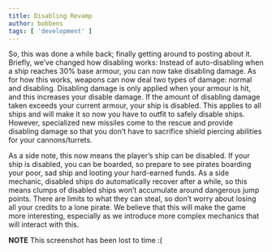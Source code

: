 ```yaml
---
title: Disabling Revamp
author: bobbens
tags: [ 'development' ]
---
```


So, this was done a while back; finally getting around to posting about it. Briefly, we’ve changed how disabling works: Instead of auto-disabling when a ship reaches 30% base armour, you can now take disabling damage. As for how this works, weapons can now deal two types of damage: normal and disabling. Disabling damage is only applied when your armour is hit, and this increases your disable damage. If the amount of disabling damage taken exceeds your current armour, your ship is disabled. This applies to all ships and will make it so now you have to outfit to safely disable ships. However, specialized new missiles come to the rescue and provide disabling damage so that you don’t have to sacrifice shield piercing abilities for your cannons/turrets.

As a side note, this now means the player’s ship can be disabled. If your ship is disabled, you can be boarded, so prepare to see pirates boarding your poor, sad ship and looting your hard-earned funds. As a side mechanic, disabled ships do automatically recover after a while, so this means clumps of disabled ships won’t accumulate around dangerous jump points. There are limits to what they can steal, so don’t worry about losing all your credits to a lone pirate. We believe that this will make the game more interesting, especially as we introduce more complex mechanics that will interact with this.

**NOTE** This screenshot has been lost to time :(
